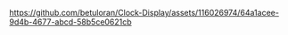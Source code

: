 

https://github.com/betuloran/Clock-Display/assets/116026974/64a1acee-9d4b-4677-abcd-58b5ce0621cb


